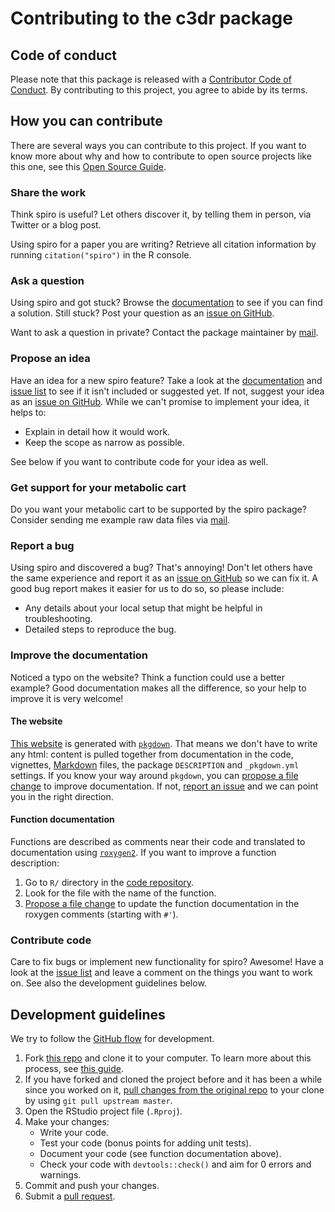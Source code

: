# Contributing to the c3dr package

<!-- This CONTRIBUTING.md is inspired by Peter Desmet (https://gist.github.com/peterdesmet/e90a1b0dc17af6c12daf6e8b2f044e7c)  -->

[repo]: https://github.com/smmnlt/c3dr
[issues]: https://github.com/smmnlt/c3dr/issues
[website]: https://smnnlt.github.io/c3dr/
[email]: mailto:s.nolte@dshs-koeln.de

## Code of conduct

Please note that this package is released with a [Contributor Code of Conduct](https://github.com/smnnlt/c3dr/blob/main/CODE_OF_CONDUCT.md). By contributing to this project, you agree to abide by its terms.

## How you can contribute

There are several ways you can contribute to this project. If you want to know more about why and how to contribute to open source projects like this one, see this [Open Source Guide](https://opensource.guide/how-to-contribute/).

### Share the work

Think spiro is useful? Let others discover it, by telling them in person, via Twitter or a blog post.

Using spiro for a paper you are writing? Retrieve all citation information by running `citation("spiro")` in the R console.

### Ask a question

Using spiro and got stuck? Browse the [documentation][website] to see if you can find a solution. Still stuck? Post your question as an [issue on GitHub][issues].

Want to ask a question in private? Contact the package maintainer by [mail][email].

### Propose an idea

Have an idea for a new spiro feature? Take a look at the [documentation][website] and [issue list][issues] to see if it isn't included or suggested yet. If not, suggest your idea as an [issue on GitHub][issues]. While we can't promise to implement your idea, it helps to:

* Explain in detail how it would work.
* Keep the scope as narrow as possible.

See below if you want to contribute code for your idea as well.

### Get support for your metabolic cart

Do you want your metabolic cart to be supported by the spiro package? Consider sending me example raw data files via [mail][email].

### Report a bug

Using spiro and discovered a bug? That's annoying! Don't let others have the same experience and report it as an [issue on GitHub][issues] so we can fix it. A good bug report makes it easier for us to do so, so please include:

* Any details about your local setup that might be helpful in troubleshooting.
* Detailed steps to reproduce the bug.

### Improve the documentation

Noticed a typo on the website? Think a function could use a better example? Good documentation makes all the difference, so your help to improve it is very welcome!

#### The website

[This website][website] is generated with [`pkgdown`](http://pkgdown.r-lib.org/). That means we don't have to write any html: content is pulled together from documentation in the code, vignettes, [Markdown](https://guides.github.com/features/mastering-markdown/) files, the package `DESCRIPTION` and `_pkgdown.yml` settings. If you know your way around `pkgdown`, you can [propose a file change](https://help.github.com/articles/editing-files-in-another-user-s-repository/) to improve documentation. If not, [report an issue][issues] and we can point you in the right direction.

#### Function documentation

Functions are described as comments near their code and translated to documentation using [`roxygen2`](https://klutometis.github.io/roxygen/). If you want to improve a function description:

1. Go to `R/` directory in the [code repository][repo].
2. Look for the file with the name of the function.
3. [Propose a file change](https://help.github.com/articles/editing-files-in-another-user-s-repository/) to update the function documentation in the roxygen comments (starting with `#'`).

### Contribute code

Care to fix bugs or implement new functionality for spiro? Awesome! Have a look at the [issue list][issues] and leave a comment on the things you want to work on. See also the development guidelines below.

## Development guidelines

We try to follow the [GitHub flow](https://guides.github.com/introduction/flow/) for development.

1. Fork [this repo][repo] and clone it to your computer. To learn more about this process, see [this guide](https://guides.github.com/activities/forking/).
2. If you have forked and cloned the project before and it has been a while since you worked on it, [pull changes from the original repo](https://help.github.com/articles/merging-an-upstream-repository-into-your-fork/) to your clone by using `git pull upstream master`.
3. Open the RStudio project file (`.Rproj`).
4. Make your changes:
    * Write your code.
    * Test your code (bonus points for adding unit tests).
    * Document your code (see function documentation above).
    * Check your code with `devtools::check()` and aim for 0 errors and warnings.
5. Commit and push your changes.
6. Submit a [pull request](https://guides.github.com/activities/forking/#making-a-pull-request).
